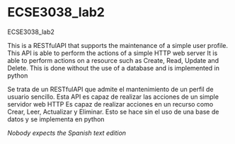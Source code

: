 # ECSE3038_lab2
ECSE3038_lab2

This is a RESTfulAPI that supports the maintenance of a simple user profile.
This API is able to perform the actions of a simple HTTP web server
It is able to perform actions on a resource such as Create, Read, Update and Delete.
This is done without the use of a database and is implemented in python

Se trata de un RESTfulAPI que admite el mantenimiento de un perfil de usuario sencillo.
Esta API es capaz de realizar las acciones de un simple servidor web HTTP
Es capaz de realizar acciones en un recurso como Crear, Leer, Actualizar y Eliminar.
Esto se hace sin el uso de una base de datos y se implementa en python

_Nobody expects the Spanish text edition_


